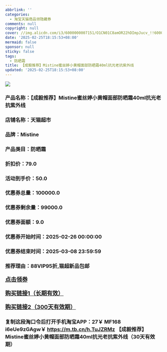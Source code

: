 ```yaml
---
abbrlink: ''
categories:
  - 淘宝天猫商品领隐藏券
comments: null
copyright: null
cover: //img.alicdn.com/i3/6000000007151/O1CN01C8amOR22hDImpJucv_!!6000000007151-0-sm.jpg
date: '2025-02-25T18:15:53+08:00'
mermaid: false
sponsor: null
sticky: false
tags:
  - 防晒霜
title: 【成毅推荐】Mistine蜜丝婷小黄帽面部防晒霜40ml抗光老抗紫外线
updated: '2025-02-25T18:15:53+08:00'
--- 
```


![](//img.alicdn.com/i3/6000000007151/O1CN01C8amOR22hDImpJucv_!!6000000007151-0-sm.jpg)

### 产品名称：【成毅推荐】Mistine蜜丝婷小黄帽面部防晒霜40ml抗光老抗紫外线
### 店铺名称：天猫超市
### 品牌：Mistine
### 产品类目：防晒霜
### 折扣价：79.0
### 活动到手价：50.0
### 优惠券总量：100000.0
### 优惠券剩余量：99000.0
### 优惠券面额：9.0
### 优惠券开始时间：2025-02-26 00:00:00	
### 优惠券结束时间：2025-03-08 23:59:59	
### 推荐理由：88VIP95折,猫超新品包邮

<p style="font-size: 18px; font-weight: bold;">
  <a href="https://uland.taobao.com/coupon/edetail?e=pPEEJ76fkDqlhHvvyUNXZfh8CuWt5YH5OVuOuRD5gLJMmdsrkidbOWBzzpT26idJKEqIpRXMNFGXsHveFGA7iOR5L%2FhtsrP6WFCv1cCUk8xL2wQQGocAqeHxqhUinhTDhm43uhpRjBbyMW3eIAWKRa6LeGhgJY%2B%2F7NjcxRIBfQbVM%2Fe4LpP7Oq9ple94x%2FzCLQbkKup%2FuMHNzqdOTg1%2BcEwYlDaMGQm8l9JUUlFRIV%2BKKoz%2FahSTdjW6CW2SaWtRHsHfkY5nVlAaQcAM%2Fbtha%2FXUtmYCGIDbpQZajoGpyABwjMTi6JY3u0ih0lGeG0N9swDhlpaMEawCGruttYDvNg%3D%3D&traceId=21665f9817407225954674899d132c&union_lens=lensId%3AOPT%401740722598%402104ccbd_0e70_1954b26f0dc_7208%4001%40eyJmbG9vcklkIjo3MzM1NH0ie" target="_blank">点击领券</a>
</p>
<p style="font-size: 18px; font-weight: bold;">
  <a href="https://s.click.taobao.com/t?e=m%3D2%26s%3DanaG6Kv7V9dw4vFB6t2Z2ueEDrYVVa64K7Vc7tFgwiHjf2vlNIV67k2Uw6Vjz9mVaNWmle4rCMz3ID%2FV1RqsF4wnCJeELi4I%2FIEn%2BS1IjHAB0ghlTd7WlZVm%2FOAUUFw71qrpxiwMoCNxc1AtbZGVSz1as9dE8xRAUY7hrUMeysSMHuv7RoNv0Q0jFsbsQ7KWhB3Vw0NzABEBcqjTMPluErO2fxOLMeLbAxboOuHZsqRy5N0lO8iv%2FpnivqMYf1EKjCYtYGASbzRUrFwjXfRKMROfYmExpA2104bt%2FCh0HCZ0%2BUW1830SA8G2PeLTMEwhWijl4Vj7nd0%3D" target="_blank">购买链接1（长期有效）</a>
</p>
<p style="font-size: 18px; font-weight: bold;">
  <a href="https://s.click.taobao.com/MxjMRYs" target="_blank">购买链接2（300天有效期）</a>
</p>

### 复制这段淘口令后打开手机淘宝APP：27￥ MF168 i6eUe9zGAgw￥ https://m.tb.cn/h.TuJZRMz  【成毅推荐】Mistine蜜丝婷小黄帽面部防晒霜40ml抗光老抗紫外线（30天有效期）
